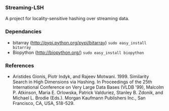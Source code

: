 ### Streaming-LSH
A project for locality-sensitive hashing over streaming data.

### Dependancies          
* bitarray (http://pypi.python.org/pypi/bitarray)
	`sudo easy_install bitarray`
* Biopython (http://biopython.org/)
	`sudo easy_install biopython`

### References          
* Aristides Gionis, Piotr Indyk, and Rajeev Motwani. 1999. Similarity Search in High Dimensions via Hashing. In Proceedings of the 25th International Conference on Very Large Data Bases (VLDB '99), Malcolm P. Atkinson, Maria E. Orlowska, Patrick Valduriez, Stanley B. Zdonik, and Michael L. Brodie (Eds.). Morgan Kaufmann Publishers Inc., San Francisco, CA, USA, 518-529.
